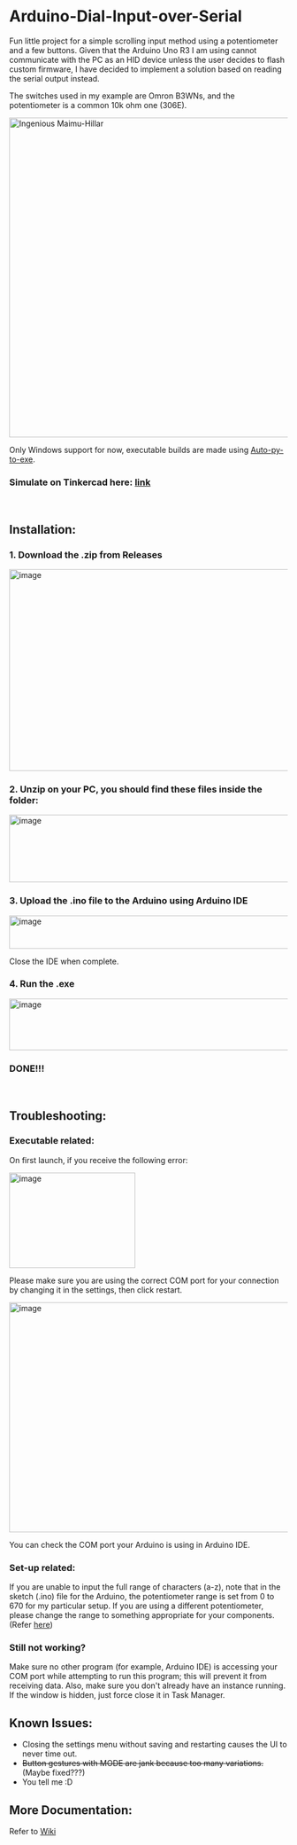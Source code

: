 # Arduino-Dial-Input-over-Serial
Fun little project for a simple scrolling input method using a potentiometer and a few buttons. Given that the Arduino Uno R3 I am using cannot communicate with the PC as an HID device unless the user decides to flash custom firmware, I have decided to implement a solution based on reading the serial output instead.

The switches used in my example are Omron B3WNs, and the potentiometer is a common 10k ohm one (306E).

<img width="1272" height="577" alt="Ingenious Maimu-Hillar" src="https://github.com/user-attachments/assets/8c8105c4-b208-4480-bcf9-43ddcfb9c58d" />

Only Windows support for now, executable builds are made using [Auto-py-to-exe](https://github.com/brentvollebregt/auto-py-to-exe).

### Simulate on Tinkercad here: [link](https://www.tinkercad.com/things/fv0Ro02MSqS-arduino-dial-input-over-serial?sharecode=JySeBymt0gb-Ecbg5eRF3zyH4_SAuhMBrEvMna6M8d8)

<br>

## Installation:
### 1. Download the .zip from Releases

<img width="1323" height="364" alt="image" src="https://github.com/user-attachments/assets/1b0d386e-fed3-4f9d-81d4-ec2456391a6b" />

### 2. Unzip on your PC, you should find these files inside the folder:

<img width="656" height="122" alt="image" src="https://github.com/user-attachments/assets/284212c5-e7a5-4128-89b3-05610174bf64" />

### 3. Upload the .ino file to the Arduino using Arduino IDE

<img width="635" height="60" alt="image" src="https://github.com/user-attachments/assets/eb78ec93-98eb-428c-b4d9-50efd589c72c" />

Close the IDE when complete.
### 4. Run the .exe

<img width="1037" height="93" alt="image" src="https://github.com/user-attachments/assets/4b22ff44-4318-4237-a39b-01c891b3d08e" />

### DONE!!!


<br>

## Troubleshooting:
### Executable related:
On first launch, if you receive the following error:

<img width="228" height="172" alt="image" src="https://github.com/user-attachments/assets/603e99b2-4295-4e1e-9c62-d414f4ed4c34" />

Please make sure you are using the correct COM port for your connection by changing it in the settings, then click restart. 

<img width="609" height="415" alt="image" src="https://github.com/user-attachments/assets/ed3442b7-263a-4b28-8f7a-2eb8a01102fe" />

You can check the COM port your Arduino is using in Arduino IDE.

### Set-up related:
If you are unable to input the full range of characters (a-z), note that in the sketch (.ino) file for the Arduino, the potentiometer range is set from 0 to 670 for my particular setup. If you are using a different potentiometer, please change the range to something appropriate for your components. (Refer [here](https://github.com/OOFy-OOF/Arduino-Dial-Input-over-Serial/wiki#%EF%B8%8F-configuration-constants))

### Still not working?
Make sure no other program (for example, Arduino IDE) is accessing your COM port while attempting to run this program; this will prevent it from receiving data. Also, make sure you don't already have an instance running. If the window is hidden, just force close it in Task Manager.

## Known Issues:
* Closing the settings menu without saving and restarting causes the UI to never time out.
* ~~Button gestures with MODE are jank because too many variations.~~ (Maybe fixed???)
* You tell me :D

## More Documentation:
Refer to [Wiki](https://github.com/OOFy-OOF/Arduino-Dial-Input-over-Serial/wiki)

